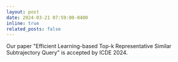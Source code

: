 ```yaml
---
layout: post
date: 2024-03-21 07:59:00-0400
inline: true
related_posts: false
---
```


Our paper "Efficient Learning-based Top-k Representative Similar Subtrajectory Query" is accepted by ICDE 2024. 
